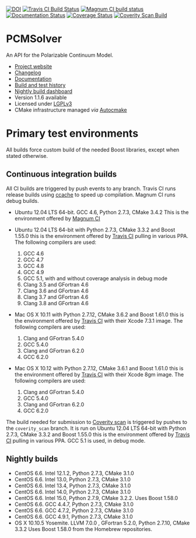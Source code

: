 [![DOI](https://zenodo.org/badge/doi/10.5281/zenodo.11910.png)](http://dx.doi.org/10.5281/zenodo.11910)
[![Travis CI Build Status](https://travis-ci.org/PCMSolver/pcmsolver.svg?branch=master)](https://travis-ci.org/PCMSolver/pcmsolver)
[![Magnum CI build status](https://magnum-ci.com/status/9207aa29405095b0b7aef0cd809ed6c2.png?branch=master)](https://magnum-ci.com/builds)
[![Documentation Status](https://readthedocs.org/projects/pcmsolver/badge/?version=latest)](http://pcmsolver.readthedocs.org/en/latest/?badge=latest)
[![Coverage Status](https://coveralls.io/repos/PCMSolver/pcmsolver/badge.svg?branch=release)](https://coveralls.io/r/PCMSolver/pcmsolver?branch=release)
[![Coverity Scan Build](https://scan.coverity.com/projects/3046/badge.svg)](https://scan.coverity.com/projects/3046)

PCMSolver
=========

An API for the Polarizable Continuum Model.

- [Project website](https://gitlab.com/PCMSolver/pcmsolver)
- [Changelog](../master/CHANGELOG.md)
- [Documentation](http://pcmsolver.readthedocs.org)
- [Build and test history](https://travis-ci.org/PCMSolver/pcmsolver/builds)
- [Nightly build dashboard](https://testboard.org/cdash/index.php?project=PCMSolver)
- Version 1.1.6 available
- Licensed under [LGPLv3](../master/LICENSE)
- CMake infrastructure managed *via* [Autocmake](http://autocmake.readthedocs.org/)

Primary test environments
=========================

All builds force custom build of the needed Boost libraries, except when
stated otherwise.

Continuous integration builds
-----------------------------

All CI builds are triggered by push events to any branch.
Travis CI runs release builds using [ccache](https://ccache.samba.org/) to speed up compilation.
Magnum CI runs debug builds.

- Ubuntu 12.04 LTS 64-bit. GCC 4.6, Python 2.7.3, CMake 3.4.2
  This is the environment offered by [Magnum CI](https://magnum-ci.com)
- Ubuntu 12.04 LTS 64-bit with Python 2.7.3, CMake 3.3.2 and Boost 1.55.0
  this is the environment offered by [Travis CI](https://travis-ci.org) pulling
  in various PPA. The following compilers are used:

  1. GCC 4.6
  2. GCC 4.7
  3. GCC 4.8
  4. GCC 4.9
  5. GCC 5.1, with and without coverage analysis in debug mode
  6. Clang 3.5 and GFortran 4.6
  7. Clang 3.6 and GFortran 4.6
  8. Clang 3.7 and GFortran 4.6
  9. Clang 3.8 and GFortran 4.6

- Mac OS X 10.11 with Python 2.7.12, CMake 3.6.2 and Boost 1.61.0
  this is the environment offered by [Travis CI](https://travis-ci.org)
  with their Xcode 7.3.1 image.
  The following compilers are used:

  1. Clang and GFortran 5.4.0
  2. GCC 5.4.0
  3. Clang and GFortran 6.2.0
  4. GCC 6.2.0

- Mac OS X 10.12 with Python 2.7.12, CMake 3.6.1 and Boost 1.61.0
  this is the environment offered by [Travis CI](https://travis-ci.org)
  with their Xcode 8gm image.
  The following compilers are used:

  1. Clang and GFortran 5.4.0
  2. GCC 5.4.0
  3. Clang and GFortran 6.2.0
  4. GCC 6.2.0

The build needed for submission to [Coverity scan](https://scan.coverity.com/)
is triggered by pushes to the `coverity_scan` branch. It is run on
Ubuntu 12.04 LTS 64-bit with Python 2.7.3, CMake 3.3.2 and Boost 1.55.0
this is the environment offered by [Travis CI](https://travis-ci.org) pulling
in various PPA. GCC 5.1 is used, in debug mode.

Nightly builds
--------------

- CentOS 6.6. Intel 12.1.2, Python 2.7.3, CMake 3.1.0
- CentOS 6.6. Intel 13.0, Python 2.7.3, CMake 3.1.0
- CentOS 6.6. Intel 13.4, Python 2.7.3, CMake 3.1.0
- CentOS 6.6. Intel 14.0, Python 2.7.3, CMake 3.1.0
- CentOS 6.6. Intel 15.0, Python 2.7.9, CMake 3.2.2.
  Uses Boost 1.58.0
- CentOS 6.6. GCC 4.4.7, Python 2.7.3, CMake 3.1.0
- CentOS 6.6. GCC 4.7.2, Python 2.7.3, CMake 3.1.0
- CentOS 6.6. GCC 4.9.1, Python 2.7.3, CMake 3.1.0
- OS X 10.10.5 Yosemite. LLVM 7.0.0 , GFortran 5.2.0, Python 2.7.10, CMake 3.3.2
  Uses Boost 1.58.0 from the Homebrew repositories.
